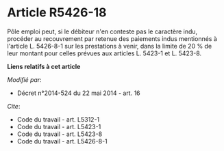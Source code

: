 # Article R5426-18

Pôle emploi peut, si le débiteur n'en conteste pas le caractère indu, procéder au recouvrement par retenue des paiements
indus mentionnés à l'article L. 5426-8-1 sur les prestations à venir, dans la limite de 20 % de leur montant pour celles
prévues aux articles L. 5423-1 et L. 5423-8.

**Liens relatifs à cet article**

_Modifié par_:

  - Décret n°2014-524 du 22 mai 2014 - art. 16

_Cite_:

  - Code du travail - art. L5312-1
  - Code du travail - art. L5423-1
  - Code du travail - art. L5423-8
  - Code du travail - art. L5426-8-1
